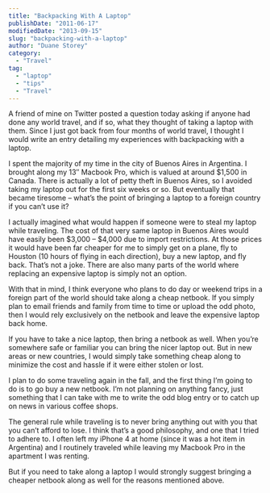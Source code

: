 ```yaml
---
title: "Backpacking With A Laptop"
publishDate: "2011-06-17"
modifiedDate: "2013-09-15"
slug: "backpacking-with-a-laptop"
author: "Duane Storey"
category:
  - "Travel"
tag:
  - "laptop"
  - "tips"
  - "Travel"
---
```


A friend of mine on Twitter posted a question today asking if anyone had done any world travel, and if so, what they thought of taking a laptop with them. Since I just got back from four months of world travel, I thought I would write an entry detailing my experiences with backpacking with a laptop.

I spent the majority of my time in the city of Buenos Aires in Argentina. I brought along my 13″ Macbook Pro, which is valued at around $1,500 in Canada. There is actually a lot of petty theft in Buenos Aires, so I avoided taking my laptop out for the first six weeks or so. But eventually that became tiresome – what’s the point of bringing a laptop to a foreign country if you can’t use it?

I actually imagined what would happen if someone were to steal my laptop while traveling. The cost of that very same laptop in Buenos Aires would have easily been $3,000 – $4,000 due to import restrictions. At those prices it would have been far cheaper for me to simply get on a plane, fly to Houston (10 hours of flying in each direction), buy a new laptop, and fly back. That’s not a joke. There are also many parts of the world where replacing an expensive laptop is simply not an option.

With that in mind, I think everyone who plans to do day or weekend trips in a foreign part of the world should take along a cheap netbook. If you simply plan to email friends and family from time to time or upload the odd photo, then I would rely exclusively on the netbook and leave the expensive laptop back home.

If you have to take a nice laptop, then bring a netbook as well. When you’re somewhere safe or familiar you can bring the nicer laptop out. But in new areas or new countries, I would simply take something cheap along to minimize the cost and hassle if it were either stolen or lost.

I plan to do some traveling again in the fall, and the first thing I’m going to do is to go buy a new netbook. I’m not planning on anything fancy, just something that I can take with me to write the odd blog entry or to catch up on news in various coffee shops.

The general rule while traveling is to never bring anything out with you that you can’t afford to lose. I think that’s a good philosophy, and one that I tried to adhere to. I often left my iPhone 4 at home (since it was a hot item in Argentina) and I routinely traveled while leaving my Macbook Pro in the apartment I was renting.

But if you need to take along a laptop I would strongly suggest bringing a cheaper netbook along as well for the reasons mentioned above.